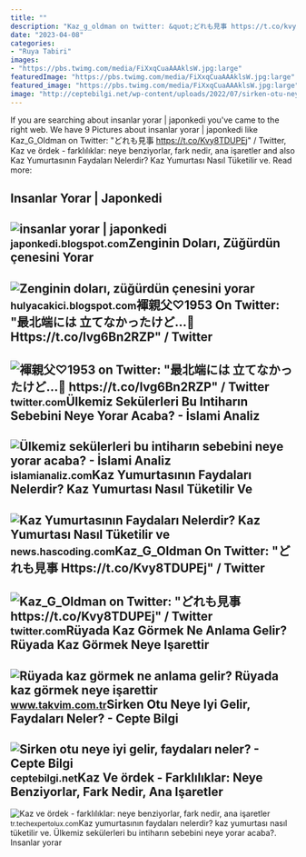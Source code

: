 ```yaml
---
title: ""
description: "Kaz_g_oldman on twitter: &quot;どれも見事 https://t.co/kvy8tdupej&quot; / twitter"
date: "2023-04-08"
categories:
- "Ruya Tabiri"
images:
- "https://pbs.twimg.com/media/FiXxqCuaAAAklsW.jpg:large"
featuredImage: "https://pbs.twimg.com/media/FiXxqCuaAAAklsW.jpg:large"
featured_image: "https://pbs.twimg.com/media/FiXxqCuaAAAklsW.jpg:large"
image: "http://ceptebilgi.net/wp-content/uploads/2022/07/sirken-otu-neye-iyi-gelir-faydalari-neler-sha-1-768x463.jpg"
---
```


If you are searching about insanlar yorar | japonkedi you've came to the right web. We have 9 Pictures about insanlar yorar | japonkedi like Kaz\_G\_Oldman on Twitter: "どれも見事 https://t.co/Kvy8TDUPEj" / Twitter, Kaz ve ördek - farklılıklar: neye benziyorlar, fark nedir, ana işaretler and also Kaz Yumurtasının Faydaları Nelerdir? Kaz Yumurtası Nasıl Tüketilir ve. Read more:

Insanlar Yorar | Japonkedi
--------------------------

 ![insanlar yorar | japonkedi](http://3.bp.blogspot.com/-cUBkuFGjnO0/VWWQomswu7I/AAAAAAAACK8/BLFpxra95g8/s1600/nope.jpg) <small>japonkedi.blogspot.com</small>Zenginin Doları, Züğürdün çenesini Yorar
----------------------------------------

 ![Zenginin doları, züğürdün çenesini yorar](https://2.bp.blogspot.com/-ilHzgt72jH0/WEHsV50dFHI/AAAAAAAACg8/g3thJuulT0E-U16-DO18lkDiZdLMlKNTwCLcB/s1600/FB_IMG_1480375897787.jpg) <small>hulyacakici.blogspot.com</small>褌親父♡1953 On Twitter: "最北端には 立てなかったけど…👋 Https://t.co/lvg6Bn2RZP" / Twitter
-------------------------------------------------------------------------

 ![褌親父♡1953 on Twitter: "最北端には 立てなかったけど…👋 https://t.co/lvg6Bn2RZP" / Twitter](https://pbs.twimg.com/media/FiXxqCuaAAAklsW.jpg:large) <small>twitter.com</small>Ülkemiz Sekülerleri Bu Intiharın Sebebini Neye Yorar Acaba? - İslami Analiz
---------------------------------------------------------------------------

 ![Ülkemiz sekülerleri bu intiharın sebebini neye yorar acaba? - İslami Analiz](https://static.daktilo.com/sites/936/uploads/2022/01/14/sedefnur-caglar.jpg) <small>islamianaliz.com</small>Kaz Yumurtasının Faydaları Nelerdir? Kaz Yumurtası Nasıl Tüketilir Ve
---------------------------------------------------------------------

 ![Kaz Yumurtasının Faydaları Nelerdir? Kaz Yumurtası Nasıl Tüketilir ve](https://iasbh.tmgrup.com.tr/44e9f4/650/344/0/0/724/380?u=https://isbh.tmgrup.com.tr/sbh/2022/01/17/kaz-yumurtasinin-faydalari-nelerdir-kaz-yumurtasi-nasil-tuketilir-1642410666324.jpg) <small>news.hascoding.com</small>Kaz\_G\_Oldman On Twitter: "どれも見事 Https://t.co/Kvy8TDUPEj" / Twitter
--------------------------------------------------------------------

 ![Kaz_G_Oldman on Twitter: "どれも見事 https://t.co/Kvy8TDUPEj" / Twitter](https://pbs.twimg.com/media/FhjOrasVQAAz4pK.jpg:large) <small>twitter.com</small>Rüyada Kaz Görmek Ne Anlama Gelir? Rüyada Kaz Görmek Neye Işarettir
-------------------------------------------------------------------

 ![Rüyada kaz görmek ne anlama gelir? Rüyada kaz görmek neye işarettir](https://iatkv.tmgrup.com.tr/4efd2b/0/0/0/0/0/0?u=https:%2f%2fitkv.tmgrup.com.tr%2falbum%2f2022%2f01%2f18%2fruyada-kaz-gormek-ne-anlama-gelir-ruyada-kaz-gormek-neye-isarettir-ruyada-kaz-saldirmasinin-anlami-yorumu-nedi-1642510492507.jpg&mw=1100&l=1) <small>www.takvim.com.tr</small>Sirken Otu Neye Iyi Gelir, Faydaları Neler? - Cepte Bilgi
---------------------------------------------------------

 ![Sirken otu neye iyi gelir, faydaları neler? - Cepte Bilgi](http://ceptebilgi.net/wp-content/uploads/2022/07/sirken-otu-neye-iyi-gelir-faydalari-neler-sha-1-768x463.jpg) <small>ceptebilgi.net</small>Kaz Ve ördek - Farklılıklar: Neye Benziyorlar, Fark Nedir, Ana Işaretler
------------------------------------------------------------------------

 ![Kaz ve ördek - farklılıklar: neye benziyorlar, fark nedir, ana işaretler](https://techexpertolux.com/wp-content/uploads/2018/09/gus-774x1024.jpg) <small>tr.techexpertolux.com</small>Kaz yumurtasının faydaları nelerdir? kaz yumurtası nasıl tüketilir ve. Ülkemiz sekülerleri bu intiharın sebebini neye yorar acaba?. Insanlar yorar
